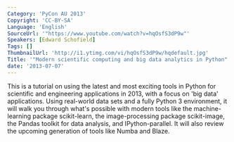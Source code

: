 ```yaml
---
Category: 'PyCon AU 2013'
Copyright: 'CC-BY-SA'
Language: 'English'
SourceUrl: '"https://www.youtube.com/watch?v=hqOsfS3dP9w"'
Speakers: [Edward Schofield]
Tags: []
ThumbnailUrl: 'http://i1.ytimg.com/vi/hqOsfS3dP9w/hqdefault.jpg'
Title: '"Modern scientific computing and big data analytics in Python"'
date: '2013-07-07'
---
```

This is a tutorial on using the latest and most exciting tools in Python for scientific and engineering applications in 2013, with a focus on 'big data' applications. Using real-world data sets and a fully Python 3 environment, it will walk you through what's possible with modern tools like the machine-learning package scikit-learn, the image-processing package scikit-image, the Pandas toolkit for data analysis, and IPython-parallel. It will also review the upcoming generation of tools like Numba and Blaze.